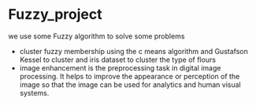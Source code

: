 # Fuzzy_project
we use some Fuzzy algorithm to solve some problems 
- cluster fuzzy membership using the c means algorithm and Gustafson Kessel to cluster and iris dataset to cluster the type of flours 
- image enhancement is the preprocessing task in digital image processing. It helps to improve the appearance or perception of the image so that the image can be used for analytics and human visual systems.
